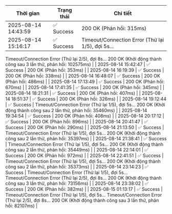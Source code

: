 | Thời gian | Trạng thái | Chi tiết |
|---|---|---|
| 2025-08-14 14:43:59 | ✅ Success | 200 OK (Phản hồi: 315ms) |
| 2025-08-14 15:16:17 | ✅ Success | Timeout/Connection Error (Thử lại 1/5), đợi 5s...
Timeout/Connection Error (Thử lại 2/5), đợi 8s...
200 OK (Khởi động thành công sau 3 lần thử, phản hồi: 102575ms) |
| 2025-08-14 15:42:47 | ✅ Success | 200 OK (Phản hồi: 353ms) |
| 2025-08-14 16:19:39 | ✅ Success | 200 OK (Phản hồi: 338ms) |
| 2025-08-14 16:48:07 | ✅ Success | 200 OK (Phản hồi: 486ms) |
| 2025-08-14 17:13:49 | ✅ Success | 200 OK (Phản hồi: 670ms) |
| 2025-08-14 17:41:35 | ✅ Success | 200 OK (Phản hồi: 345ms) |
| 2025-08-14 18:21:31 | ✅ Success | 200 OK (Phản hồi: 407ms) |
| 2025-08-14 18:51:37 | ✅ Success | 200 OK (Phản hồi: 326ms) |
| 2025-08-14 19:12:44 | ✅ Success | Timeout/Connection Error (Thử lại 1/5), đợi 5s...
200 OK (Khởi động thành công sau 2 lần thử, phản hồi: 35460ms) |
| 2025-08-14 19:34:54 | ✅ Success | 200 OK (Phản hồi: 408ms) |
| 2025-08-14 20:17:12 | ✅ Success | 200 OK (Phản hồi: 896ms) |
| 2025-08-14 20:41:47 | ✅ Success | 200 OK (Phản hồi: 290ms) |
| 2025-08-14 21:13:50 | ✅ Success | Timeout/Connection Error (Thử lại 1/5), đợi 5s...
200 OK (Khởi động thành công sau 2 lần thử, phản hồi: 35397ms) |
| 2025-08-14 21:38:41 | ✅ Success | Timeout/Connection Error (Thử lại 1/5), đợi 5s...
200 OK (Khởi động thành công sau 2 lần thử, phản hồi: 35449ms) |
| 2025-08-14 22:14:01 | ✅ Success | 200 OK (Phản hồi: 972ms) |
| 2025-08-14 22:41:51 | ✅ Success | Timeout/Connection Error (Thử lại 1/5), đợi 5s...
200 OK (Khởi động thành công sau 2 lần thử, phản hồi: 35373ms) |
| 2025-08-14 23:14:23 | ✅ Success | Timeout/Connection Error (Thử lại 1/5), đợi 5s...
Timeout/Connection Error (Thử lại 2/5), đợi 8s...
200 OK (Khởi động thành công sau 3 lần thử, phản hồi: 73156ms) |
| 2025-08-14 23:38:02 | ✅ Success | 200 OK (Phản hồi: 382ms) |
| 2025-08-15 01:13:17 | ✅ Success | Timeout/Connection Error (Thử lại 1/5), đợi 5s...
Timeout/Connection Error (Thử lại 2/5), đợi 8s...
200 OK (Khởi động thành công sau 3 lần thử, phản hồi: 82107ms) |
